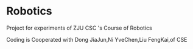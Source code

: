 # Robotics
Project for experiments of ZJU CSC 's Course of Robotics

Coding is Cooperated with Dong JiaJun,Ni YveChen,Liu FengKai,of CSE

